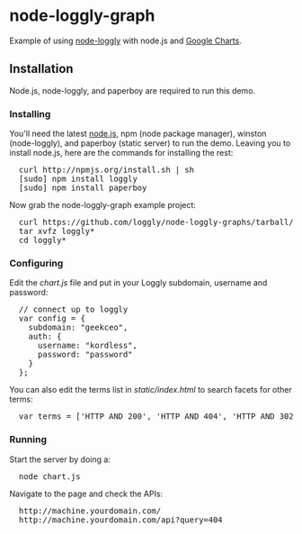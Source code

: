 # node-loggly-graph

Example of using [node-loggly](http://github.com/nodejitsu/node-loggly) with node.js and [Google Charts](http://code.google.com/apis/chart/).

## Installation
Node.js, node-loggly, and paperboy are required to run this demo.

### Installing 
You'll need the latest [node.js](http://nodejs.org), npm (node package manager), winston (node-loggly), and paperboy (static server) to run the demo.  Leaving you to install node.js, here are the commands for installing the rest:

<pre>
  curl http://npmjs.org/install.sh | sh
  [sudo] npm install loggly
  [sudo] npm install paperboy
</pre>

Now grab the node-loggly-graph example project:

<pre>
  curl https://github.com/loggly/node-loggly-graphs/tarball/master
  tar xvfz loggly* 
  cd loggly*
</pre>

### Configuring
Edit the *chart.js* file and put in your Loggly subdomain, username and password:

<pre>
  // connect up to loggly
  var config = {
    subdomain: "geekceo",
    auth: {
      username: "kordless",
      password: "password"
    }
  };
</pre>

You can also edit the terms list in *static/index.html* to search facets for other terms:

<pre>
  var terms = ['HTTP AND 200', 'HTTP AND 404', 'HTTP AND 302', 'HTTP AND 50*'];
</pre>

### Running
Start the server by doing a:

<pre>
  node chart.js
</pre>

Navigate to the page and check the APIs:

<pre>
  http://machine.yourdomain.com/
  http://machine.yourdomain.com/api?query=404
</pre>


